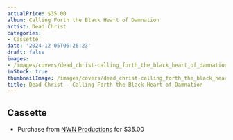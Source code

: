 ```yaml
---
actualPrice: $35.00
album: Calling Forth the Black Heart of Damnation
artist: Dead Christ
categories:
- Cassette
date: '2024-12-05T06:26:23'
draft: false
images:
- /images/covers/dead_christ-calling_forth_the_black_heart_of_damnation.jpg
inStock: true
thumbnailImage: /images/covers/dead_christ-calling_forth_the_black_heart_of_damnation-thumb.jpg
title: Dead Christ - Calling Forth the Black Heart of Damnation
---
```


## Cassette
* Purchase from [NWN Productions](http://shop.nwnprod.com/index.php?route=product/product&path=73&product_id=58050&sort=pd.name&order=ASC) for $35.00
